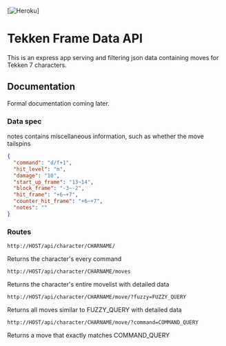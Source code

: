 [![Heroku](https://heroku-badge.herokuapp.com/?app=tekken-api)]
# Tekken Frame Data API

This is an express app serving and filtering json data containing moves for Tekken 7 characters.

## Documentation
Formal documentation coming later.
### Data spec
notes contains miscellaneous information, such as whether the move tailspins
```json
{
  "command": "d/f+1",
  "hit_level": "m",
  "damage": "10",
  "start_up_frame": "13~14",
  "block_frame": "-3~-2",
  "hit_frame": "+6~+7",
  "counter_hit_frame": "+6~+7",
  "notes": ""
}
```

### Routes

`http://HOST/api/character/CHARNAME/`

Returns the character's every command


`http://HOST/api/character/CHARNAME/moves`

Returns the character's entire movelist with detailed data


`http://HOST/api/character/CHARNAME/move/?fuzzy=FUZZY_QUERY`

Returns all moves similar to FUZZY_QUERY with detailed data


`http://HOST/api/character/CHARNAME/move/?command=COMMAND_QUERY`

Returns a move that exactly matches COMMAND_QUERY
